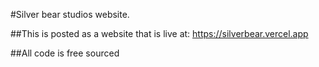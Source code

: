 #Silver bear studios website. 

##This is posted as a website that is live at: https://silverbear.vercel.app 

##All code is free sourced

##
